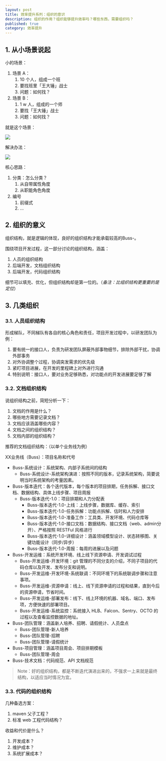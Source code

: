 ```yaml
---
layout: post
title: 效率提升系列：组织的意识
description: 组织的作用？组织能够提升效率吗？哪些东西，需要组织吗？
published: true
category: 效率提升
---
```


## 1. 从小场景说起

小的场景：

1. 场景 A：
	1. 10 个人，组成一个班
	1. 要找班里「王大锤」战士
	1. 问题：如何找？
1. 场景 B：
	1. 1 w 人，组成的一个师
	1. 要找「王大锤」战士
	1. 问题：如何找？

就是这个场景：

![](organization-demo.png)
 
解决办法：

![](organization-demo-solution.png)

核心思路：

1. 分类：怎么分类？
	1. 从自带属性角度
	1. 从职能角色角度
1. 编号
	1. 前缀式
	1. ...

## 2. 组织的意义

组织结构，就是逻辑的体现，良好的组织结构才能承载较高的Buss-。

围绕项目开发过程，这一部分讨论的组织结构，涵盖：

1. 人员的组织结构
1. 后端开发，文档组织结构
1. 后端开发，代码组织结构

细节可以填充、优化，但组织结构却是第一位的。（*备注：比组织结构更重要的是定位*）

## 3. 几类组织

### 3.1. 人员组织结构

形成梯队，不同梯队有各自的核心角色和责任，项目开发过程中，以研发团队为例：

1. 要有统一的接口人，负责为研发团队屏蔽外部事物细节，排除外部干扰，协调外部事务
1. 对外协调整个过程，协调突发需求的优先级
1. 紧盯项目进展，在开发的里程碑上对外进行沟通
1. 特别说明：接口人，要对业务足够熟悉，对功能点的开发进展要足够了解

### 3.2. 文档组织结构

说组织结构之前，简短分析一下：

1. 文档的作用是什么？
1. 哪些地方需要记录文档？
1. 文档应该涵盖哪些内容？
1. 文档之间的组织结构？
1. 文档内部的组织结构？

推荐的文档组织结构：（以单个业务线为例）

XX业务线（Buss）：项目名称和代号

* Buss-系统设计：系统架构、内部子系统间的结构
	* Buss-系统设计-系统架构演进：按照不同的版本，记录系统架构，简要说明当时系统架构的考量因素。
* Buss-版本迭代：各个迭代版本，每个版本的项目排期，任务拆解、接口文档、数据结构、具体上线步骤、项目周报
	* Buss-版本迭代-1.0：项目排期和人力分配表
		* Buss-版本迭代-1.0-上线：上线步骤，数据库、缓存、索引
		* Buss-版本迭代-1.0-任务拆解：功能点拆解、估时和人力安排
		* Buss-版本迭代-1.0-准备工作：工具类、开发环境、代码仓库等
		* Buss-版本迭代-1.0-接口文档：数据结构、接口文档（web、admin分开）、严格按照 RESTFul 风格进行
		* Buss-版本迭代-1.0-详细设计：涵盖领域模型设计、状态转移图、关键功能设计（同步/异步）
		* Buss-版本迭代-1.0-周报：每周的进展以及问题
* Buss-开发运维：系统开发环境、线上线下资源申请、开发调试过程
	* Buss-开发运维-开发环境：git 管理的不同分支的介绍，不同子项目的代码仓库以及开发、发布分支和说明。
	* Buss-开发运维-开发环境-系统联调：不同环境下的系统联调步骤和注意事项。
	* Buss-开发运维-资源申请：线上、线下资源申请的过程和结果，直到今后的资源申请，节省时间。
	* Buss-开发运维-部署发布：线下、线上环境的机器、域名、端口、发布项，方便快速的部署项目。
	* Buss-开发运维-系统监控：系统接入 HLB、Falcon、Sentry、OCTO 的过程以及查看监控数据的地址。
* Buss-团队管理：涵盖新人培养、招聘、请假统计、人员盘点
	* Buss-团队管理-新人培养
	* Buss-团队管理-招聘
	* Buss-团队管理-请假统计
* Buss-项目管理：涵盖项目周会、项目排期模板
	* Buss-团队管理-周会
* Buss-技术文档：代码规范、API 文档规范

> Note：好的组织结构，都是不断迭代演进出来的，不强求一上来就是最终结构，以适应当时情况为宜。

### 3.3. 代码的组织结构

几种备选方案：

1. maven 父子工程？
1. 标准 web 工程代码结构？

收益和代价是什么？

1. 开发成本？
1. 维护成本？
1. 系统扩展成本？


















[NingG]:    http://ningg.github.com  "NingG"










